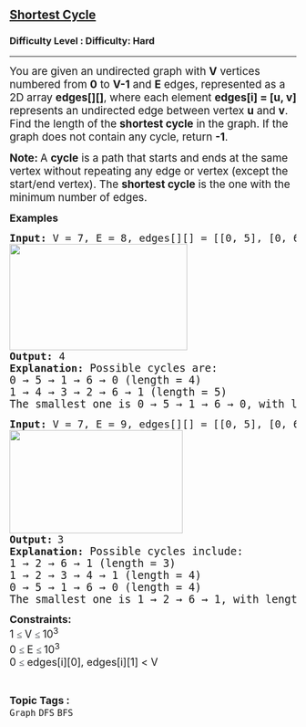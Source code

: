 <h2><a href="https://www.geeksforgeeks.org/problems/shortest-cycle/1?_gl=1*15lk795*_up*MQ..*_gs*MQ..&gclid=Cj0KCQjwyvfDBhDYARIsAItzbZEUVqAjcnvymEvoGVKyy-AzxWQHIm3YSU8o4k6HrQB4mABTk2El1-kaAsSOEALw_wcB&gbraid=0AAAAAC9yBkDG2XR0ViHst6xOZZ5uidrTw">Shortest Cycle</a></h2><h3>Difficulty Level : Difficulty: Hard</h3><hr><div class="problems_problem_content__Xm_eO"><p class="MsoNormal"><span style="font-size: 14pt;">You are given an undirected graph with <strong>V</strong> vertices numbered from <strong>0</strong> to <strong>V-1</strong> and <strong>E</strong> edges, represented as a 2D array <strong>edges[][]</strong>, where each element <strong>edges[i] = [u, v]</strong> represents an undirected edge between vertex <strong>u</strong> and <strong>v</strong>. <br></span><span style="font-size: 14pt;">Find the length of the <strong>shortest cycle</strong> in the graph. If the graph does not contain any cycle, return <strong>-1</strong>.</span></p>
<p><strong><span style="font-size: 14pt;"> </span></strong></p>
<p class="MsoNormal"><span style="font-size: 14pt;"><strong>Note: </strong>A <strong>cycle</strong> is a path that starts and ends at the same vertex without repeating any edge or vertex (except the start/end vertex). The <strong>shortest cycle</strong> is the one with the minimum number of edges.</span></p>
<p><strong><span style="font-size: 18px;">Examples</span></strong></p>
<pre><strong><span style="font-size: 18px;">Input: </span></strong><span style="font-size: 18px;">V = 7, E = 8, edges[][] = [[0, 5], [0, 6], [5, 1], [6, 1], [6, 2], [2, 3], [3, 4], [1, 4]]<br><img src="https://media.geeksforgeeks.org/img-practice/prod/addEditProblem/913758/Web/Other/blobid0_1761649678.webp" width="312" height="186"></span><br><span style="font-size: 18px;"><strong>Output: </strong></span><span style="font-size: 18px;">4</span>
<span style="font-size: 18px;"><strong>Explanation: </strong></span><span style="font-size: 14pt;">Possible cycles are: <br>0 → 5 → 1 → 6 → 0 (length = 4)<br>1 → 4 → 3 → 2 → 6 → 1 (length = 5)</span><br><span style="font-size: 14pt;">The smallest one is 0 → 5 → 1 → 6 → 0, with length 4.</span>&nbsp;</pre>
<pre><strong><span style="font-size: 18px;">Input: </span></strong><span style="font-size: 18px;">V = 7, E = 9, edges[][] = [[0, 5], [0, 6], [1, 2], [1, 4], [1, 5], [1, 6], [2, 6], [2, 3], [3, 4]]<br><img src="https://media.geeksforgeeks.org/img-practice/prod/addEditProblem/913758/Web/Other/blobid1_1761649696.webp" width="304" height="181"></span><br><strong><span style="font-size: 18px;">Output:</span> </strong><span style="font-size: 18px;">3</span>
<strong><span style="font-size: 18px;">Explanation: </span></strong><span style="font-size: 14pt;">Possible cycles include:<br>1 → 2 → 6 → 1 (length = 3)</span><br><span style="font-size: 14pt;">1 → 2 → 3 → 4 → 1 (length = 4)</span><br><span style="font-size: 14pt;">0 → 5 → 1 → 6 → 0 (length = 4)</span><br><span style="font-size: 14pt;">The smallest one is 1 → 2 → 6 → 1, with length 3.</span></pre>
<p><span style="font-size: 18px;"><strong>Constraints:<br></strong></span><span style="font-size: 18px;">1&nbsp;<span style="color: #1e2229; font-family: Nunito; font-size: 17px; background-color: #ffffff;">≤</span> V <span style="color: #1e2229; font-family: Nunito; font-size: 17px; background-color: #ffffff;">≤ </span>10<sup>3<br></sup></span><span style="font-size: 18px;">0 <span style="color: #1e2229; font-family: Nunito; font-size: 17px; background-color: #ffffff;">≤</span> E&nbsp;<span style="color: #1e2229; font-family: Nunito; font-size: 17px; background-color: #ffffff;">≤ </span>10<sup>3</sup><sup><br></sup>0&nbsp;</span><span style="background-color: #ffffff; color: #1e2229; font-family: Nunito; font-size: 17px;">≤</span><span style="font-size: 18px;">&nbsp;edges[i][0], edges[i][1] &lt; V</span></p></div><br><p><span style=font-size:18px><strong>Topic Tags : </strong><br><code>Graph</code>&nbsp;<code>DFS</code>&nbsp;<code>BFS</code>&nbsp;